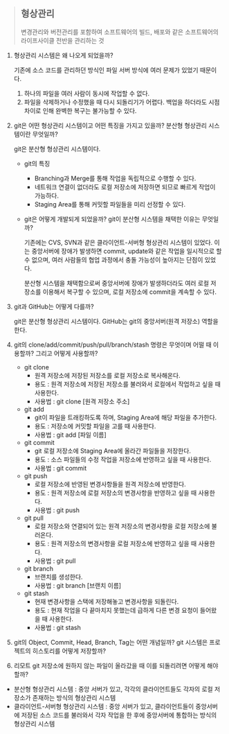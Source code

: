 > ## 형상관리
> 변경관리와 버전관리를 포함하여 소프트웨어의 빌드, 배포와 같은 소프트웨어의 라이프사이클 전반을 관리하는 것
1. 형상관리 시스템은 왜 나오게 되었을까?

    기존에 소스 코드를 관리하던 방식인 파일 서버 방식에 여러 문제가 있었기 때문이다.

    1. 하나의 파일을 여러 사람이 동시에 작업할 수 없다.
    2. 파일을 삭제하거나 수정했을 때 다시 되돌리기가 어렵다. 백업을 하더라도 시점 차이로 인해 완벽한 복구는 불가능할 수 있다.

2. git은 어떤 형상관리 시스템이고 어떤 특징을 가지고 있을까? 분산형 형상관리 시스템이란 무엇일까?

    git은 분산형 형상관리 시스템이다.

    - git의 특징
      - Branching과 Merge를 통해 작업을 독립적으로 수행할 수 있다.
      - 네트워크 연결이 없더라도 로컬 저장소에 저장하면 되므로 빠르게 작업이 가능하다.
      - Staging Area를 통해 커밋할 파일들을 미리 선정할 수 있다.

    - git은 어떻게 개발되게 되었을까? git이 분산형 시스템을 채택한 이유는 무엇일까?

      기존에는 CVS, SVN과 같은 클라이언트-서버형 형상관리 시스템이 있었다. 이는 중앙서버에 장애가 발생하면 commit, update와 같은 작업을 일시적으로 할 수 없으며, 여러 사람들의 협업 과정에서 충돌 가능성이 높아지는 단점이 있었다.

      분산형 시스템을 채택함으로써 중앙서버에 장애가 발생하더라도 여러 로컬 저장소를 이용해서 복구할 수 있으며, 로컬 저장소에 commit을 계속할 수 있다. 

3. git과 GitHub는 어떻게 다를까?

    git은 분산형 형상관리 시스템이다. GitHub는 git의 중앙서버(원격 저장소) 역할을 한다.

4. git의 clone/add/commit/push/pull/branch/stash 명령은 무엇이며 어떨 때 이용할까? 그리고 어떻게 사용할까?

    - git clone
      - 원격 저장소에 저장된 저장소를 로컬 저장소로 복사해온다.
      - 용도 : 원격 저장소에 저장된 저장소를 불러와서 로컬에서 작업하고 싶을 때 사용한다.
      - 사용법 : git clone [원격 저장소 주소]
    - git add
      - git이 파일을 트래킹하도록 하며, Staging Area에 해당 파일을 추가한다.
      - 용도 : 저장소에 커밋할 파일을 고를 때 사용한다.
      - 사용법 : git add [파일 이름]
    - git commit
      - git 로컬 저장소에 Staging Area에 올라간 파일들을 저장한다.
      - 용도 : 소스 파일들의 수정 작업을 저장소에 반영하고 싶을 때 사용한다.
      - 사용법 : git commit
    - git push
      - 로컬 저장소에 반영된 변경사항들을 원격 저장소에 반영한다.
      - 용도 : 원격 저장소에 로컬 저장소의 변경사항을 반영하고 싶을 때 사용한다.
      - 사용법 : git push
    - git pull
      - 로컬 저장소와 연결되어 있는 원격 저장소의 변경사항을 로컬 저장소에 불러온다.
      - 용도 : 원격 저장소의 변경사항을 로컬 저장소에 반영하고 싶을 때 사용한다.
      - 사용법 : git pull
    - git branch
      - 브랜치를 생성한다.
      - 사용법 : git branch [브랜치 이름]
    - git stash
      - 현재 변경사항을 스택에 저장해놓고 변경사항을 되돌린다.
      - 용도 : 현재 작업을 다 끝마치지 못했는데 급하게 다른 변경 요청이 들어왔을 때 사용한다.
      - 사용법 : git stash

5. git의 Object, Commit, Head, Branch, Tag는 어떤 개념일까? git 시스템은 프로젝트의 히스토리를 어떻게 저장할까?

6. 리모트 git 저장소에 원하지 않는 파일이 올라갔을 때 이를 되돌리려면 어떻게 해야 할까?



- 분산형 형상관리 시스템 : 중앙 서버가 있고, 각각의 클라이언트들도 각자의 로컬 저장소가 존재하는 방식의 형상관리 시스템
- 클라이언트-서버형 형상관리 시스템 : 중앙 서버가 있고, 클라이언트들이 중앙서버에 저장된 소스 코드를 불러와서 각자 작업을 한 후에 중앙서버에 통합하는 방식의 형상관리 시스템